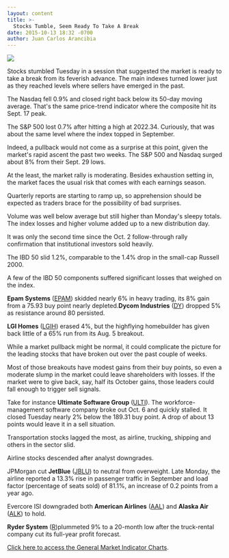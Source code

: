 ```yaml
---
layout: content
title: >-
  Stocks Tumble, Seem Ready To Take A Break
date: 2015-10-13 18:32 -0700
author: Juan Carlos Arancibia
---
```






![](https://www.investors.com/wp-content/uploads/ibd-migrated-images/MPv_151014_635803461171479539.png)









  

Stocks stumbled Tuesday in a session that suggested the market is ready to take a break from its feverish advance. The main indexes turned lower just as they reached levels where sellers have emerged in the past.

  

The Nasdaq fell 0.9% and closed right back below its 50-day moving average. That's the same price-trend indicator where the composite hit its Sept. 17 peak.

  

The S&P 500 lost 0.7% after hitting a high at 2022.34. Curiously, that was about the same level where the index topped in September.

  

Indeed, a pullback would not come as a surprise at this point, given the market's rapid ascent the past two weeks. The S&P 500 and Nasdaq surged about 8% from their Sept. 29 lows.

  

At the least, the market rally is moderating. Besides exhaustion setting in, the market faces the usual risk that comes with each earnings season.

  

Quarterly reports are starting to ramp up, so apprehension should be expected as traders brace for the possibility of bad surprises.

  

Volume was well below average but still higher than Monday's sleepy totals. The index losses and higher volume added up to a new distribution day.

  

It was only the second time since the Oct. 2 follow-through rally confirmation that institutional investors sold heavily.

  

The IBD 50 slid 1.2%, comparable to the 1.4% drop in the small-cap Russell 2000.

  

A few of the IBD 50 components suffered significant losses that weighed on the index. 

  

**Epam Systems** ([EPAM](https://research.investors.com/quote.aspx?symbol=EPAM)) skidded nearly 6% in heavy trading, its 8% gain from a 75.93 buy point nearly depleted.**Dycom Industries** ([DY](https://research.investors.com/quote.aspx?symbol=DY)) dropped 5% as resistance around 80 persisted. 

  

**LGI Homes** ([LGIH](https://research.investors.com/quote.aspx?symbol=LGIH)) erased 4%, but the highflying homebuilder has given back little of a 65% run from its Aug. 5 breakout.

  

While a market pullback might be normal, it could complicate the picture for the leading stocks that have broken out over the past couple of weeks.

  

Most of those breakouts have modest gains from their buy points, so even a moderate slump in the market could leave shareholders with losses. If the market were to give back, say, half its October gains, those leaders could fall enough to trigger sell signals.

  

Take for instance **Ultimate Software Group** ([ULTI](https://research.investors.com/quote.aspx?symbol=ULTI)). The workforce-management software company broke out Oct. 6 and quickly stalled. It closed Tuesday nearly 2% below the 189.31 buy point. A drop of about 13 points would leave it in a sell situation.

  

Transportation stocks lagged the most, as airline, trucking, shipping and others in the sector slid.

  

Airline stocks descended after analyst downgrades.

  

JPMorgan cut **JetBlue** ([JBLU](https://research.investors.com/quote.aspx?symbol=JBLU)) to neutral from overweight. Late Monday, the airline reported a 13.3% rise in passenger traffic in September and load factor (percentage of seats sold) of 81.1%, an increase of 0.2 points from a year ago.

  

Evercore ISI downgraded both **American Airlines** ([AAL](https://research.investors.com/quote.aspx?symbol=AAL)) and **Alaska Air** ([ALK](https://research.investors.com/quote.aspx?symbol=ALK)) to hold. 

  

**Ryder System** ([R](https://research.investors.com/quote.aspx?symbol=R))plummeted 9% to a 20-month low after the truck-rental company cut its full-year profit forecast.


[Click here to access the General Market Indicator Charts](https://www.investors.com/pdf/GMI_101415.pdf).




